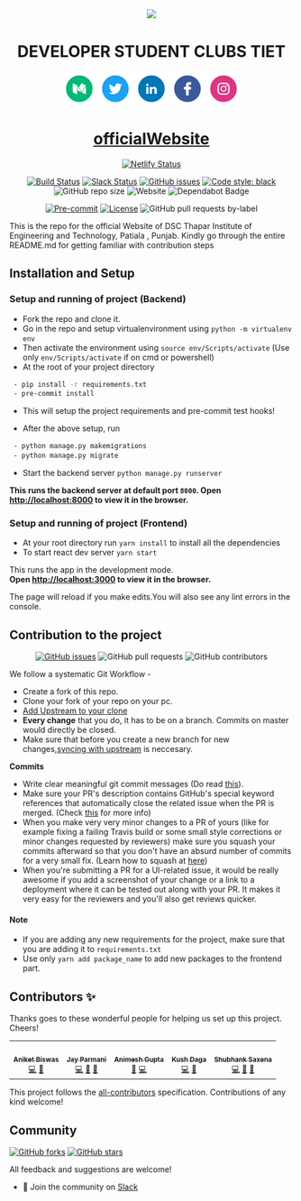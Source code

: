 <div align = "center">

<img height=200px src="./Frontend/src/assets/dsc_logo.png">

<h1>DEVELOPER STUDENT CLUBS TIET</h1>

<a href="https://medium.com/developer-student-clubs-tiet"><img src="https://github.com/aritraroy/social-icons/blob/master/medium-icon.png?raw=true" width="60"></a>
<a href="https://twitter.com/dsctiet"><img src="https://github.com/aritraroy/social-icons/blob/master/twitter-icon.png?raw=true" width="60"></a>
<a href="https://www.linkedin.com/company/developer-student-club-thapar"><img src="https://github.com/aritraroy/social-icons/blob/master/linkedin-icon.png?raw=true" width="60"></a>
<a href="https://facebook.com/dscthapar"><img src="https://github.com/aritraroy/social-icons/blob/master/facebook-icon.png?raw=true" width="60"></a>
<a href="https://instagram.com/dsc.tiet"><img src="https://github.com/aritraroy/social-icons/blob/master/instagram-icon.png?raw=true" width="60"></a>

# [officialWebsite](https://dsctiet-community.tech)
[![Netlify Status](https://api.netlify.com/api/v1/badges/b118ec23-2d21-4dda-8f6b-ca56a9cb9f4b/deploy-status)](https://app.netlify.com/sites/dsctiet/deploys)

[![Build Status](https://travis-ci.com/developer-student-club-thapar/officialWebsite.svg?branch=master)](https://travis-ci.com/github/developer-student-club-thapar/officialWebsite)  [![Slack Status](https://img.shields.io/badge/slack-chat-purple.svg?logo=slack)](https://dscthapar-gspatiala.slack.com/join/shared_invite/enQtNzU2MzA2MjcxNzkyLTkwNDRiNWMzYjUzYjNjYjM0M2JhMDgwOTI3MGQwYWU1NzNlNGMxZGVhNzk0MGZiYTI5YzgwZDhiMTk1MjE4M2M) [![GitHub issues](https://img.shields.io/github/issues/developer-student-club-thapar/officialWebsite?logo=github)](https://github.com/developer-student-club-thapar/officialWebsite/issues)
[![Code style: black](https://img.shields.io/badge/code%20style-black-000000.svg)](https://github.com/psf/black)
![GitHub repo size](https://img.shields.io/github/repo-size/developer-student-club-thapar/officialWebsite)
![Website](https://img.shields.io/website?down_color=red&down_message=Error%21&up_message=It%27s%20up%21&url=https%3A%2F%2Fdsctiet-community.tech%2F)
<a> <img src="https://badgen.net/dependabot/thepracticaldev/dev.to?icon=dependabot" alt="Dependabot Badge"></a>

[![Pre-commit](https://img.shields.io/badge/pre--commit-enabled-brightgreen?logo=pre-commit&logoColor=white)](https://github.com/TezRomacH/python-package-template/blob/master/.pre-commit-config.yaml)
[![License](https://img.shields.io/github/license/TezRomacH/python-package-template)](https://github.com/developer-student-club-thapar/officialWebsite/blob/master/LICENSE)
![GitHub pull requests by-label](https://img.shields.io/github/issues-pr/developer-student-club-thapar/officialWebsite/dependencies?label=Dependencies%20Status)
</div>
This is the repo for the official Website of DSC Thapar Institute of Engineering and Technology, Patiala , Punjab.
Kindly go through the entire README.md for getting familiar with contribution steps

Installation and Setup
------------
### Setup and running of project (Backend)

- Fork the repo and clone it.
- Go in the repo and setup virtualenvironment using
  `python -m virtualenv env`
- Then activate the environment using
  `source env/Scripts/activate` (Use only `env/Scripts/activate` if on cmd or powershell)
- At the root of your project directory
```bash
 - pip install -r requirements.txt
 - pre-commit install
```
- This will setup the project requirements and pre-commit test hooks!

- After the above setup, run
```bash
 - python manage.py makemigrations
 - python manage.py migrate
```

- Start the backend server
  `python manage.py runserver`
  
**This runs the backend server at default port `8000`.
  Open [http://localhost:8000](http://localhost:8000) to view it in the browser.**<br />

### Setup and running of project (Frontend)

- At your root directory run `yarn install` to install all the dependencies
- To start react dev server `yarn start`

This runs the app in the development mode.<br />
**Open [http://localhost:3000](http://localhost:3000) to view it in the browser.**

The page will reload if you make edits.You will also see any lint errors in the console.<br />

Contribution to the project
------------
<div align="center">

[![GitHub issues](https://img.shields.io/github/issues/developer-student-club-thapar/officialWebsite?logo=github)](https://github.com/developer-student-club-thapar/officialWebsite/issues) ![GitHub pull requests](https://img.shields.io/github/issues-pr-raw/developer-student-club-thapar/officialWebsite?logo=git&logoColor=white) ![GitHub contributors](https://img.shields.io/github/contributors/developer-student-club-thapar/officialWebsite?logo=github)

</div>
We follow a systematic Git Workflow -

- Create a fork of this repo.
- Clone your fork of your repo on your pc.
- [Add Upstream to your clone](https://help.github.com/en/github/collaborating-with-issues-and-pull-requests/configuring-a-remote-for-a-fork)
- **Every change** that you do, it has to be on a branch. Commits on master would directly be closed.
- Make sure that before you create a new branch for new changes,[syncing with upstream](https://help.github.com/en/github/collaborating-with-issues-and-pull-requests/syncing-a-fork) is neccesary.

**Commits**
* Write clear meaningful git commit messages (Do read [this](http://chris.beams.io/posts/git-commit/)).
* Make sure your PR's description contains GitHub's special keyword references that automatically close the related issue when the PR is merged. (Check [this](https://github.com/blog/1506-closing-issues-via-pull-requests) for more info)
* When you make very very minor changes to a PR of yours (like for example fixing a failing Travis build or some small style corrections or minor changes requested by reviewers) make sure you squash your commits afterward so that you don't have an absurd number of commits for a very small fix. (Learn how to squash at [here](https://davidwalsh.name/squash-commits-git))
* When you're submitting a PR for a UI-related issue, it would be really awesome if you add a screenshot of your change or a link to a deployment where it can be tested out along with your PR. It makes it very easy for the reviewers and you'll also get reviews quicker.

#### Note

- If you are adding any new requirements for the project, make sure that you are adding it to `requirements.txt`
- Use only `yarn add package_name` to add new packages to the frontend part.

## Contributors ✨

Thanks goes to these wonderful people for helping us set up this project. Cheers!
<!-- ALL-CONTRIBUTORS-LIST:START - Do not remove or modify this section -->
<!-- prettier-ignore-start -->
<!-- markdownlint-disable -->
<table>
  <tr>
    <td align="center"><a href="https://www.linkedin.com/in/aniket-biswas-59394b191/"><img src="https://avatars2.githubusercontent.com/u/51146347?v=4" width="100px;" alt=""/><br /><sub><b>Aniket Biswas</b></sub></a><br /><a href="https://github.com/developer-student-club-thapar/officialWebsite/commits?author=aniketbiswas21" title="Code">💻</a> <a href="#design-aniketbiswas21" title="Design">🎨</a></td>
    <td align="center"><a href="https://linkedin.com/in/jsparmani"><img src="https://avatars3.githubusercontent.com/u/41769747?v=4" width="100px;" alt=""/><br /><sub><b>Jay Parmani</b></sub></a><br /><a href="https://github.com/developer-student-club-thapar/officialWebsite/commits?author=jsparmani" title="Code">💻</a> <a href="#design-jsparmani" title="Design">🎨</a> <a href="#maintenance-jsparmani" title="Maintenance">🚧</a></td>
    <td align="center"><a href="https://sourcerer.io/animesh-007"><img src="https://avatars0.githubusercontent.com/u/53366877?v=4" width="100px;" alt=""/><br /><sub><b>Animesh Gupta</b></sub></a><br /><a href="https://github.com/developer-student-club-thapar/officialWebsite/commits?author=animesh-007" title="Documentation">📖</a> <a href="https://github.com/developer-student-club-thapar/officialWebsite/commits?author=animesh-007" title="Code">💻</a></td>
    <td align="center"><a href="http://kush-blog.netlify.com"><img src="https://avatars2.githubusercontent.com/u/40840079?v=4" width="100px;" alt=""/><br /><sub><b>Kush Daga</b></sub></a><br /><a href="https://github.com/developer-student-club-thapar/officialWebsite/commits?author=kush-daga" title="Code">💻</a> <a href="#design-kush-daga" title="Design">🎨</a></td>
    <td align="center"><a href="http://shubhank-saxena.github.io"><img src="https://avatars3.githubusercontent.com/u/29003047?v=4" width="100px;" alt=""/><br /><sub><b>Shubhank Saxena</b></sub></a><br /><a href="https://github.com/developer-student-club-thapar/officialWebsite/commits?author=shubhank-saxena" title="Code">💻</a> <a href="#design-shubhank-saxena" title="Design">🎨</a> <a href="#maintenance-shubhank-saxena" title="Maintenance">🚧</a></td>
  </tr>
</table>

<!-- markdownlint-enable -->
<!-- prettier-ignore-end -->
<!-- ALL-CONTRIBUTORS-LIST:END -->
<!-- ALL-CONTRIBUTORS-LIST:START - Do not remove or modify this section -->
<!-- prettier-ignore-start -->
<!-- markdownlint-disable -->

<!-- markdownlint-enable -->
<!-- prettier-ignore-end -->
<!-- ALL-CONTRIBUTORS-LIST:END -->

This project follows the [all-contributors](https://github.com/all-contributors/all-contributors) specification. Contributions of any kind welcome!

## Community

[![GitHub forks](https://img.shields.io/github/forks/developer-student-club-thapar/officialWebsite?logo=github)](https://github.com/developer-student-club-thapar/officialWebsite/network) [![GitHub stars](https://img.shields.io/github/stars/developer-student-club-thapar/officialWebsite?logo=github)](https://github.com/developer-student-club-thapar/officialWebsite/stargazers)

All feedback and suggestions are welcome!

* 💬 Join the community on [Slack](https://dscthapar-gspatiala.slack.com/join/shared_invite/enQtNzU2MzA2MjcxNzkyLTkwNDRiNWMzYjUzYjNjYjM0M2JhMDgwOTI3MGQwYWU1NzNlNGMxZGVhNzk0MGZiYTI5YzgwZDhiMTk1MjE4M2M)
